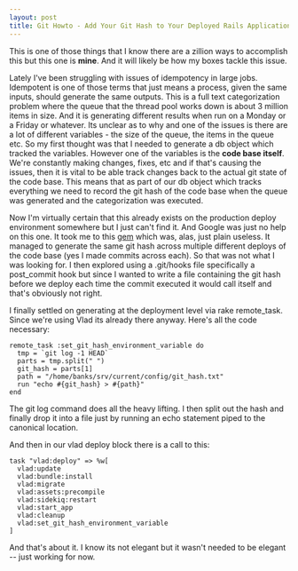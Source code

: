 ```yaml
---
layout: post
title: Git Howto - Add Your Git Hash to Your Deployed Rails Application
---
```

This is one of those things that I know there are a zillion ways to accomplish this but this one is **mine**. And it will likely be how my boxes tackle this issue.  

Lately I've been struggling with issues of idempotency in large jobs.  Idempotent is one of those terms that just means a process, given the same inputs, should generate the same outputs.  This is a full text categorization problem where the queue that the thread pool works down is about 3 million items in size.  And it is generating different results when run on a Monday or a Friday or whatever.  Its unclear as to why and one of the issues is there are a lot of different variables - the size of the queue, the items in the queue etc.  So my first thought was that I needed to generate a db object which tracked the variables.  However one of the variables is the **code base itself**.  We're constantly making changes, fixes, etc and if that's causing the issues, then it is vital to be able track changes back to the actual git state of the code base.  This means that as part of our db object which tracks everything we need to record the git hash of the code base when the queue was generated and the categorization was executed.

Now I'm virtually certain that this already exists on the production deploy environment somewhere but I just can't find it.  And Google was just no help on this one.  It took me to this [gem](https://github.com/darrinholst/git-version) which was, alas, just plain useless.  It managed to generate the same git hash across multiple different deploys of the code base (yes I made commits across each). So that was not what I was looking for.  I then explored using a .git/hooks file specifically a post_commit hook but since I wanted to write a file containing the git hash before we deploy each time the commit executed it would call itself and that's obviously not right.  

I finally settled on generating at the deployment level via rake remote_task.  Since we're using Vlad its already there anyway.  Here's all the code necessary:

    remote_task :set_git_hash_environment_variable do 
      tmp = `git log -1 HEAD`
      parts = tmp.split(" ")
      git_hash = parts[1]
      path = "/home/banks/srv/current/config/git_hash.txt"
      run "echo #{git_hash} > #{path}"
    end
  
The git log  command does all the heavy lifting.  I then split out the hash and finally drop it into a file just by running an echo statement piped to the canonical location.
  
And then in our vlad deploy block there is a call to this:

    task "vlad:deploy" => %w[
      vlad:update
      vlad:bundle:install
      vlad:migrate
      vlad:assets:precompile
      vlad:sidekiq:restart
      vlad:start_app
      vlad:cleanup
      vlad:set_git_hash_environment_variable
    ]
    
And that's about it.  I know its not elegant but it wasn't needed to be elegant -- just working for now.